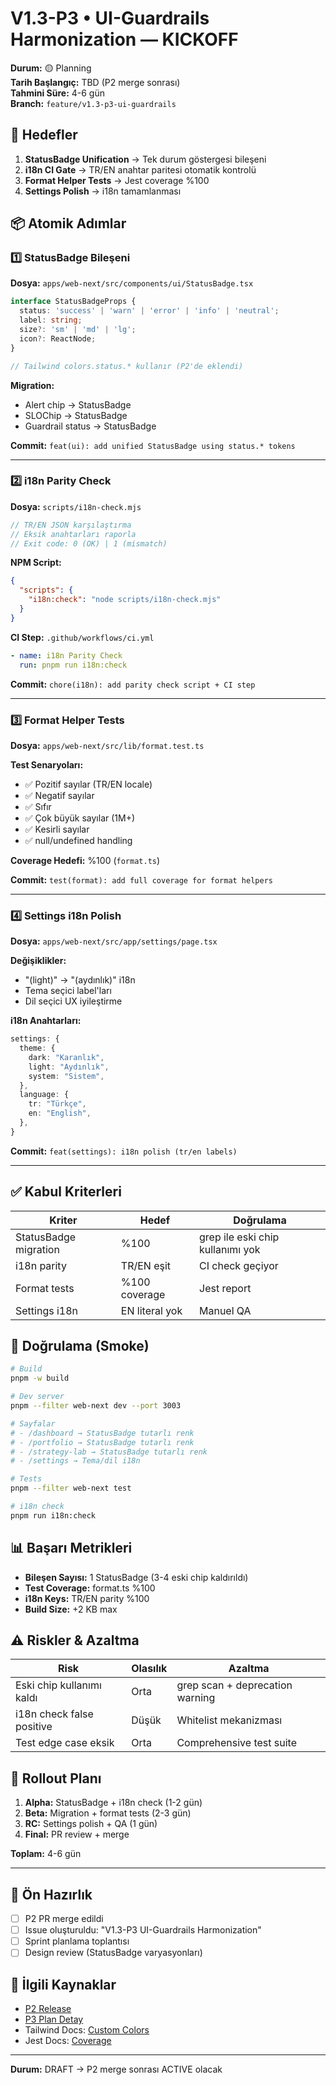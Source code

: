 # V1.3-P3 • UI-Guardrails Harmonization — KICKOFF

**Durum:** 🟡 Planning  
**Tarih Başlangıç:** TBD (P2 merge sonrası)  
**Tahmini Süre:** 4-6 gün  
**Branch:** `feature/v1.3-p3-ui-guardrails`

## 🎯 Hedefler

1. **StatusBadge Unification** → Tek durum göstergesi bileşeni
2. **i18n CI Gate** → TR/EN anahtar paritesi otomatik kontrolü
3. **Format Helper Tests** → Jest coverage %100
4. **Settings Polish** → i18n tamamlanması

## 📦 Atomik Adımlar

### 1️⃣ StatusBadge Bileşeni
**Dosya:** `apps/web-next/src/components/ui/StatusBadge.tsx`

```typescript
interface StatusBadgeProps {
  status: 'success' | 'warn' | 'error' | 'info' | 'neutral';
  label: string;
  size?: 'sm' | 'md' | 'lg';
  icon?: ReactNode;
}

// Tailwind colors.status.* kullanır (P2'de eklendi)
```

**Migration:**
- Alert chip → StatusBadge
- SLOChip → StatusBadge
- Guardrail status → StatusBadge

**Commit:** `feat(ui): add unified StatusBadge using status.* tokens`

---

### 2️⃣ i18n Parity Check
**Dosya:** `scripts/i18n-check.mjs`

```javascript
// TR/EN JSON karşılaştırma
// Eksik anahtarları raporla
// Exit code: 0 (OK) | 1 (mismatch)
```

**NPM Script:**
```json
{
  "scripts": {
    "i18n:check": "node scripts/i18n-check.mjs"
  }
}
```

**CI Step:** `.github/workflows/ci.yml`
```yaml
- name: i18n Parity Check
  run: pnpm run i18n:check
```

**Commit:** `chore(i18n): add parity check script + CI step`

---

### 3️⃣ Format Helper Tests
**Dosya:** `apps/web-next/src/lib/format.test.ts`

**Test Senaryoları:**
- ✅ Pozitif sayılar (TR/EN locale)
- ✅ Negatif sayılar
- ✅ Sıfır
- ✅ Çok büyük sayılar (1M+)
- ✅ Kesirli sayılar
- ✅ null/undefined handling

**Coverage Hedefi:** %100 (`format.ts`)

**Commit:** `test(format): add full coverage for format helpers`

---

### 4️⃣ Settings i18n Polish
**Dosya:** `apps/web-next/src/app/settings/page.tsx`

**Değişiklikler:**
- "(light)" → "(aydınlık)" i18n
- Tema seçici label'ları
- Dil seçici UX iyileştirme

**i18n Anahtarları:**
```typescript
settings: {
  theme: {
    dark: "Karanlık",
    light: "Aydınlık",
    system: "Sistem",
  },
  language: {
    tr: "Türkçe",
    en: "English",
  },
}
```

**Commit:** `feat(settings): i18n polish (tr/en labels)`

---

## ✅ Kabul Kriterleri

| Kriter | Hedef | Doğrulama |
|--------|-------|-----------|
| StatusBadge migration | %100 | grep ile eski chip kullanımı yok |
| i18n parity | TR/EN eşit | CI check geçiyor |
| Format tests | %100 coverage | Jest report |
| Settings i18n | EN literal yok | Manuel QA |

## 🧪 Doğrulama (Smoke)

```bash
# Build
pnpm -w build

# Dev server
pnpm --filter web-next dev --port 3003

# Sayfalar
# - /dashboard → StatusBadge tutarlı renk
# - /portfolio → StatusBadge tutarlı renk
# - /strategy-lab → StatusBadge tutarlı renk
# - /settings → Tema/dil i18n

# Tests
pnpm --filter web-next test

# i18n check
pnpm run i18n:check
```

## 📊 Başarı Metrikleri

- **Bileşen Sayısı:** 1 StatusBadge (3-4 eski chip kaldırıldı)
- **Test Coverage:** format.ts %100
- **i18n Keys:** TR/EN parity %100
- **Build Size:** +2 KB max

## ⚠️ Riskler & Azaltma

| Risk | Olasılık | Azaltma |
|------|----------|---------|
| Eski chip kullanımı kaldı | Orta | grep scan + deprecation warning |
| i18n check false positive | Düşük | Whitelist mekanizması |
| Test edge case eksik | Orta | Comprehensive test suite |

## 🚀 Rollout Planı

1. **Alpha:** StatusBadge + i18n check (1-2 gün)
2. **Beta:** Migration + format tests (2-3 gün)
3. **RC:** Settings polish + QA (1 gün)
4. **Final:** PR review + merge

**Toplam:** 4-6 gün

---

## 📝 Ön Hazırlık

- [ ] P2 PR merge edildi
- [ ] Issue oluşturuldu: "V1.3-P3 UI-Guardrails Harmonization"
- [ ] Sprint planlama toplantısı
- [ ] Design review (StatusBadge varyasyonları)

## 🔗 İlgili Kaynaklar

- [P2 Release](./v1.3-p2/README.md)
- [P3 Plan Detay](./V1.3-P3_PLAN_DRAFT.md)
- Tailwind Docs: [Custom Colors](https://tailwindcss.com/docs/customizing-colors)
- Jest Docs: [Coverage](https://jestjs.io/docs/configuration#collectcoverage-boolean)

---

**Durum:** DRAFT → P2 merge sonrası ACTIVE olacak

